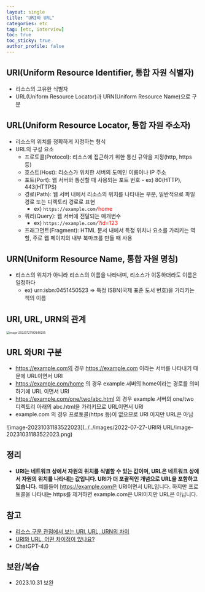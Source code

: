```yaml
---
layout: single
title: "URI와 URL"
categories: etc
tag: [etc, interview]
toc: true
toc_sticky: true
author_profile: false
---
```

## URI(Uniform Resource Identifier, 통합 자원 식별자)

* 리소스의 고유한 식별자
* URL(Uniform Resource Locator)과 URN(Uniform Resource Name)으로 구분



## URL(Uniform Resource Locator, 통합 자원 주소자)

*  리소스의 위치를 정확하게 지정하는 형식
*  URL의 구성 요소
   - 프로토콜(Protocol): 리소스에 접근하기 위한 통신 규약을 지정(http, https 등)
   - 호스트(Host): 리소스가 위치한 서버의 도메인 이름이나 IP 주소
   - 포트(Port): 웹 서버와 통신할 때 사용되는 포트 번호 - ex) 80(HTTP), 443(HTTPS)
   - 경로(Path): 웹 서버 내에서 리소스의 위치를 나타내는 부분, 일반적으로 파일 경로 또는 디렉토리 경로로 표현
     - ex) `https://example.com/`<span style = "color:red">home</span>
   - 쿼리(Query): 웹 서버에 전달되는 매개변수
     - ex) `https://example.com/`<span style = "color:red">?id=123</span>
   - 프래그먼트(Fragment): HTML 문서 내에서 특정 위치나 요소를 가리키는 역할, 주로 웹 페이지의 내부 북마크를 만들 때 사용



## URN(Uniform Resource Name, 통합 자원 명칭)

* 리소스의 위치가 아니라 리소스의 이름을 나타내며, 리소스가 이동하더라도 이름은 일정하다
  * ex) urn:isbn:0451450523 => 특정 ISBN(국제 표준 도서 번호)을 가리키는 책의 이름



## URI, URL, URN의 관계

<img src="../../images/2022-07-27-URI와 URL/image-20220727182648255.png" alt="image-20220727182648255" style="zoom:50%;" />





## URL 와URI 구분

- https://example.com의 경우 https://example.com 이라는 서버를 나타내기 때문에 URL이면서 URI
- https://example.com/home 의 경우 example 서버의 home이라는 경로를 의미하기에 URL 이면서 URI
- https://example.com/one/two/abc.html 의 경우 example 서버의 one/two 디렉토리 아래의 abc.html을 가리키므로 URL이면서 URI
- example.com 의 경우 프로토콜(https 등)이 없으므로 URI 이지만 URL은 아님



![image-20231031183522023](../../images/2022-07-27-URI와 URL/image-20231031183522023.png)



## 정리

* **URI는 네트워크 상에서 자원의 위치를 식별할 수 있는 값이며, URL은 네트워크 상에서 자원의 위치를 나타내는 값입니다. URI가 더 포괄적인 개념으로 URL을 포함하고 있습니다.** 예를들어 https://example.com은 URI이면서 URL입니다. 하지만 프로토콜을 나타내는 https를 제거하면 example.com은 URI이지만 URL은 아닙니다.



## 참고

* <a href="https://kotlinworld.com/96" target="_blank">리소스 구분 관점에서 보는 URI, URL, URN의 차이</a>
* [URI와 URL, 어떤 차이점이 있나요?](https://www.elancer.co.kr/blog/view?seq=74)
* ChatGPT-4.0



## 보완/복습

* 2023.10.31 보완

